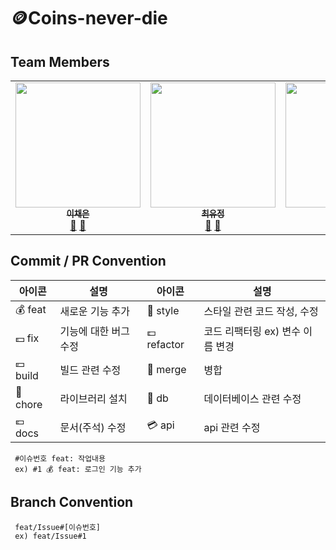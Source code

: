 # 🪙Coins-never-die

## Team Members

<!-- ALL-CONTRIBUTORS-LIST:START - Do not remove or modify this section -->
<!-- prettier-ignore-start -->
<!-- markdownlint-disable -->

<table>
  <tbody> 
    <tr>
      <td align="center"><a href="https://github.com/ichenny"><img src="https://user-images.githubusercontent.com/102204957/214783122-96b24bab-b372-4ecf-9d5f-38d9ae4ce9cb.png" width="200px;" alt=""/><br /><sub><b>이채은</b></sub></a><br /><a href="https://github.com/3-talking-potatoes/coins-never-die/commits?author=ichenny" title="Documentation">🐬</a> <a href="https://github.com/3-talking-potatoes/coins-never-die/pulls?q=is%3Apr+author%3Aichenny" title="Pull Requests">🥔</a></td>      
      <td align="center"><a href="https://github.com/z1zonemoi"><img src="https://user-images.githubusercontent.com/102204957/214783336-81c6dbe9-8029-4db2-855f-64cb4371c60e.png" width="200px;" alt=""/><br /><sub><b>
최유정</b></sub></a><br /><a href="https://github.com/3-talking-potatoes/coins-never-die/commits?author=z1zonemoi" title="Documentation">🐬</a> <a href="https://github.com/3-talking-potatoes/coins-never-die/pulls?q=is%3Apr+author%3Az1zonemoi" title="Pull Requests">🥔</a></td>
      <td align="center"><a href="https://github.com/94sssh"><img src="https://user-images.githubusercontent.com/102204957/214783258-2e8388ec-eda1-4191-bf22-312233bef727.png" width="200px;" alt=""/><br /><sub><b>한승호</b></sub></a><br /><a href="https://github.com/3-talking-potatoes/coins-never-die/commits?author=94sssh" title="Documentation">🐬</a> <a href="https://github.com/3-talking-potatoes/coins-never-die/pulls?q=is%3Apr+author%3A94sssh" title="Pull Requests">🥔</a></td>
    </tr>
  </tbody>
</table>

<!-- markdownlint-restore -->
<!-- prettier-ignore-end -->

<!-- ALL-CONTRIBUTORS-LIST:END -->

## Commit / PR Convention

| 아이콘     | 설명                                                         | 아이콘      | 설명                                                |
| -----     | ----------------------------------------------------------- | ---------  |----------------------------------------------------|
| 💰  feat  | 새로운 기능 추가                                               | 💎  style   | 스타일 관련 코드 작성, 수정                         | 
| 💵  fix   | 기능에 대한 버그 수정                                           | 💷  refactor | 코드 리팩터링 ex) 변수 이름 변경   |
| 💴  build | 빌드 관련 수정                                                 | 👛  merge   | 병합                                            |
| 💸  chore | 라이브러리 설치                                                | 🏦  db     | 데이터베이스 관련 수정                                 |
| 💶  docs  | 문서(주석) 수정                                                | 💳  api    | api 관련 수정                                      |

```
 #이슈번호 feat: 작업내용
 ex) #1 💰 feat: 로그인 기능 추가
 ```
 
## Branch Convention
```
 feat/Issue#[이슈번호]
 ex) feat/Issue#1
```


